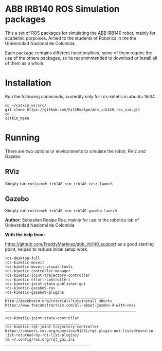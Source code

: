 # ABB IRB140 ROS Simulation packages
This a set of ROS packages for simulating the ABB IRB140 robot, mainly for academic porpoises. Aimed to the students of Robotics in the the Universidad Nacional de Colombia.

Each package contains different functionalities, some of them require the use of the others packages, so its recommmended to download or install all of them as a whole.

# Installation
Run the following commands, currently only for ros-kinetic in ubuntu 16.04

```
cd ~/catkin_ws/src/
git clone https://github.com/GitSRealpe/abb_irb140_ros_sim.git
cd ..
catkin_make
```

# Running
There are two options or environments to simulate the robot, RViz and Gazebo
## RViz
Simply run `roslaunch irb140_sim irb140_rviz.launch`
## Gazebo
Simply run `roslaunch irb140_sim irb140_gazebo.launch`

**Author:** Sebastian Realpe Rua, mainly for use in the robotics lab of Universidad Nacional de Colombia

**With the help from:**

https://github.com/FreddyMartinez/abb_irb140_support as a good starting point, helped to reduce initial setup work.

```
ros-desktop-full
ros-kinetic-moveit
ros-kinetic-moveit-visual-tools
ros-kinetic-controller-manager
ros-kinetic-joint-trajectory-controller
ros-kinetic-effort-controllers
ros-kinetic-joint-state-publisher-gui
ros-kinetic-gazebo9-ros
ros-kinetic-gazebo9-plugins
______________________________________________
http://gazebosim.org/tutorials?tut=install_ubuntu
https://www.theconstructsim.com/all-about-gazebo-9-with-ros/
____________________________________________________________

ros-kinetic-joint-state-controller
__________________________________
ros-kinetic-rqt-joint-trajectory-controller
https://answers.ros.org/question/91231/rqt-plugin-not-listedfound-in-list-returned-by-rqt-list-plugins/
rm ~/.config/ros.org/rqt_gui.ini
_______________________________________
```
